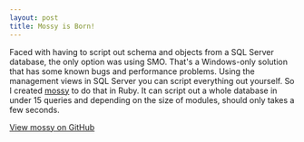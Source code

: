 ```yaml
---
layout: post
title: Mossy is Born!
---
```


Faced with having to script out schema and objects from a SQL Server database, the only option was using SMO. That's a Windows-only solution that has some known bugs and performance problems. Using the management views in SQL Server you can script everything out yourself. So I created [mossy](https://github.com/mroach/mossy) to do that in Ruby. It can script out a whole database in under 15 queries and depending on the size of modules, should only takes a few seconds.

[View mossy on GitHub](https://github.com/mroach/mossy)
